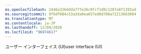 ```yaml
---
ms.openlocfilehash: 2446a326ddda77fe26c0fcf1d0c1207a8f1393ad
ms.sourcegitcommit: 9f6df084c53a3da0ea657ed0d708a72213683084
ms.translationtype: MT
ms.contentlocale: ja-JP
ms.lasthandoff: 12/09/2020
ms.locfileid: "96974617"
---
```

<span data-ttu-id="e880f-101">ユーザー インターフェイス (UI)</span><span class="sxs-lookup"><span data-stu-id="e880f-101">user interface (UI)</span></span>
